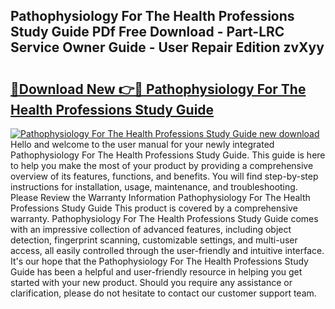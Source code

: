 ## Pathophysiology For The Health Professions Study Guide PDf Free Download - Part-LRC Service Owner Guide - User Repair Edition zvXyy

# <h2><a href="http://bc64689.oget.top/?id=Pathophysiology+For+The+Health+Professions+Study+Guide">🔗Download New 👉🔴 Pathophysiology For The Health Professions Study Guide</a></h2>

[![Pathophysiology For The Health Professions Study Guide new download](https://i.imgur.com/5g1atiW.png)](http://bc64689.oget.top/?id=Pathophysiology+For+The+Health+Professions+Study+Guide)
Hello and welcome to the user manual for your newly integrated Pathophysiology For The Health Professions Study Guide. This guide is here to help you make the most of your product by providing a comprehensive overview of its features, functions, and benefits. You will find step-by-step instructions for installation, usage, maintenance, and troubleshooting. Please Review the Warranty Information Pathophysiology For The Health Professions Study Guide This product is covered by a comprehensive warranty. Pathophysiology For The Health Professions Study Guide comes with an impressive collection of advanced features, including object detection, fingerprint scanning, customizable settings, and multi-user access, all easily controlled through the user-friendly and intuitive interface. It's our hope that the Pathophysiology For The Health Professions Study Guide has been a helpful and user-friendly resource in helping you get started with your new product. Should you require any assistance or clarification, please do not hesitate to contact our customer support team.
